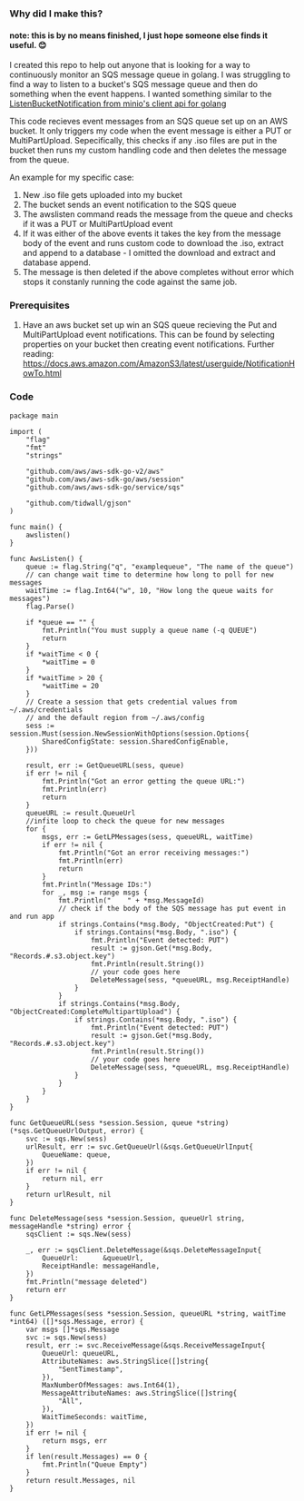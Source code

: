 ### Why did I make this?

#### note: this is by no means finished, I just hope someone else finds it useful. 😊

I created this repo to help out anyone that is looking for a way to continuously monitor an SQS message queue in golang.
I was struggling to find a way to listen to a bucket's SQS message queue and then do something when the event happens. I wanted
something similar to the [ListenBucketNotification from minio's client api for golang](https://docs.min.io/docs/golang-client-api-reference.html#ListenBucketNotification)

This code recieves event messages from an SQS queue set up on an AWS bucket. It only triggers my code when the event message is either a PUT or MultiPartUpload. Sepecifically, this checks if any .iso files are put in the bucket then runs my custom handling code and then deletes the message from the queue.

An example for my specific case:

1. New .iso file gets uploaded into my bucket
2. The bucket sends an event notification to the SQS queue
3. The awslisten command reads the message from the queue and checks if it was a PUT or MultiPartUpload event
4. If it was either of the above events it takes the key from the message body of the event and runs custom code to download the .iso, extract and append to a database - I omitted the download and extract and database append.
5. The message is then deleted if the above completes without error which stops it constanly running the code against the same job.

### Prerequisites 

1. Have an aws bucket set up win an SQS queue recieving the Put and MultiPartUpload event notifications. This can be found by selecting properties on your bucket
then creating event notifications. Further reading: https://docs.aws.amazon.com/AmazonS3/latest/userguide/NotificationHowTo.html

### Code

```golang
package main

import (
	"flag"
	"fmt"
	"strings"

	"github.com/aws/aws-sdk-go-v2/aws"
	"github.com/aws/aws-sdk-go/aws/session"
	"github.com/aws/aws-sdk-go/service/sqs"

	"github.com/tidwall/gjson"
)

func main() {
	awslisten()
}

func AwsListen() {
	queue := flag.String("q", "examplequeue", "The name of the queue")
	// can change wait time to determine how long to poll for new messages
	waitTime := flag.Int64("w", 10, "How long the queue waits for messages")
	flag.Parse()

	if *queue == "" {
		fmt.Println("You must supply a queue name (-q QUEUE")
		return
	}
	if *waitTime < 0 {
		*waitTime = 0
	}
	if *waitTime > 20 {
		*waitTime = 20
	}
	// Create a session that gets credential values from ~/.aws/credentials
	// and the default region from ~/.aws/config
	sess := session.Must(session.NewSessionWithOptions(session.Options{
		SharedConfigState: session.SharedConfigEnable,
	}))

	result, err := GetQueueURL(sess, queue)
	if err != nil {
		fmt.Println("Got an error getting the queue URL:")
		fmt.Println(err)
		return
	}
	queueURL := result.QueueUrl
	//infite loop to check the queue for new messages
	for {
		msgs, err := GetLPMessages(sess, queueURL, waitTime)
		if err != nil {
			fmt.Println("Got an error receiving messages:")
			fmt.Println(err)
			return
		}
		fmt.Println("Message IDs:")
		for _, msg := range msgs {
			fmt.Println("    " + *msg.MessageId)
			// check if the body of the SQS message has put event in and run app
			if strings.Contains(*msg.Body, "ObjectCreated:Put") {
				if strings.Contains(*msg.Body, ".iso") {
					fmt.Println("Event detected: PUT")
					result := gjson.Get(*msg.Body, "Records.#.s3.object.key")
					fmt.Println(result.String())
					// your code goes here
					DeleteMessage(sess, *queueURL, msg.ReceiptHandle)
				}
			}
			if strings.Contains(*msg.Body, "ObjectCreated:CompleteMultipartUpload") {
				if strings.Contains(*msg.Body, ".iso") {
					fmt.Println("Event detected: PUT")
					result := gjson.Get(*msg.Body, "Records.#.s3.object.key")
					fmt.Println(result.String())
					// your code goes here
					DeleteMessage(sess, *queueURL, msg.ReceiptHandle)
				}
			}
		}
	}
}

func GetQueueURL(sess *session.Session, queue *string) (*sqs.GetQueueUrlOutput, error) {
	svc := sqs.New(sess)
	urlResult, err := svc.GetQueueUrl(&sqs.GetQueueUrlInput{
		QueueName: queue,
	})
	if err != nil {
		return nil, err
	}
	return urlResult, nil
}

func DeleteMessage(sess *session.Session, queueUrl string, messageHandle *string) error {
	sqsClient := sqs.New(sess)

	_, err := sqsClient.DeleteMessage(&sqs.DeleteMessageInput{
		QueueUrl:      &queueUrl,
		ReceiptHandle: messageHandle,
	})
	fmt.Println("message deleted")
	return err
}

func GetLPMessages(sess *session.Session, queueURL *string, waitTime *int64) ([]*sqs.Message, error) {
	var msgs []*sqs.Message
	svc := sqs.New(sess)
	result, err := svc.ReceiveMessage(&sqs.ReceiveMessageInput{
		QueueUrl: queueURL,
		AttributeNames: aws.StringSlice([]string{
			"SentTimestamp",
		}),
		MaxNumberOfMessages: aws.Int64(1),
		MessageAttributeNames: aws.StringSlice([]string{
			"All",
		}),
		WaitTimeSeconds: waitTime,
	})
	if err != nil {
		return msgs, err
	}
	if len(result.Messages) == 0 {
		fmt.Println("Queue Empty")
	}
	return result.Messages, nil
}


```



